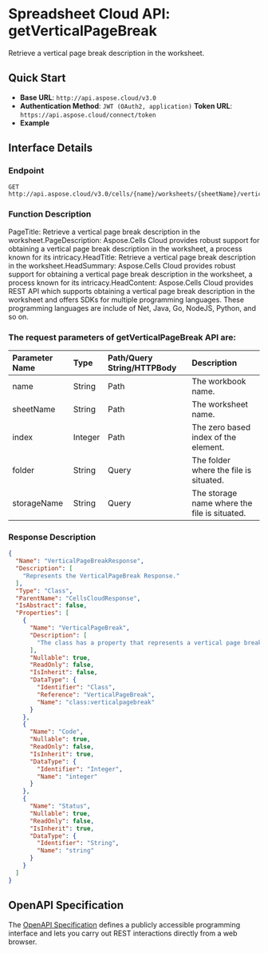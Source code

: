 # **Spreadsheet Cloud API: getVerticalPageBreak**

Retrieve a vertical page break description in the worksheet. 


## **Quick Start**

- **Base URL**: `http://api.aspose.cloud/v3.0`
- **Authentication Method**: `JWT (OAuth2, application)`  **Token URL**: `https://api.aspose.cloud/connect/token`
- **Example** 

## **Interface Details**

### **Endpoint** 

```
GET http://api.aspose.cloud/v3.0/cells/{name}/worksheets/{sheetName}/verticalpagebreaks/{index}
```
### **Function Description**
PageTitle: Retrieve a vertical page break description in the worksheet.PageDescription: Aspose.Cells Cloud provides robust support for obtaining a vertical page break description in the worksheet, a process known for its intricacy.HeadTitle: Retrieve a vertical page break description in the worksheet.HeadSummary: Aspose.Cells Cloud provides robust support for obtaining a vertical page break description in the worksheet, a process known for its intricacy.HeadContent: Aspose.Cells Cloud provides REST API which supports obtaining a vertical page break description in the worksheet and offers SDKs for multiple programming languages. These programming languages are include of Net, Java, Go, NodeJS, Python, and so on.

### The request parameters of **getVerticalPageBreak** API are: 

| Parameter Name | Type | Path/Query String/HTTPBody | Description | 
| :- | :- | :- |:- | 
|name|String|Path|The workbook name.|
|sheetName|String|Path|The worksheet name.|
|index|Integer|Path|The zero based index of the element.|
|folder|String|Query|The folder where the file is situated.|
|storageName|String|Query|The storage name where the file is situated.|

### **Response Description**
```json
{
  "Name": "VerticalPageBreakResponse",
  "Description": [
    "Represents the VerticalPageBreak Response."
  ],
  "Type": "Class",
  "ParentName": "CellsCloudResponse",
  "IsAbstract": false,
  "Properties": [
    {
      "Name": "VerticalPageBreak",
      "Description": [
        "The class has a property that represents a vertical page break."
      ],
      "Nullable": true,
      "ReadOnly": false,
      "IsInherit": false,
      "DataType": {
        "Identifier": "Class",
        "Reference": "VerticalPageBreak",
        "Name": "class:verticalpagebreak"
      }
    },
    {
      "Name": "Code",
      "Nullable": true,
      "ReadOnly": false,
      "IsInherit": true,
      "DataType": {
        "Identifier": "Integer",
        "Name": "integer"
      }
    },
    {
      "Name": "Status",
      "Nullable": true,
      "ReadOnly": false,
      "IsInherit": true,
      "DataType": {
        "Identifier": "String",
        "Name": "string"
      }
    }
  ]
}
```


## OpenAPI Specification

The [OpenAPI Specification](https://reference.aspose.cloud/cells/#/PageBreaksController/GetVerticalPageBreak) defines a publicly accessible programming interface and lets you carry out REST interactions directly from a web browser.
